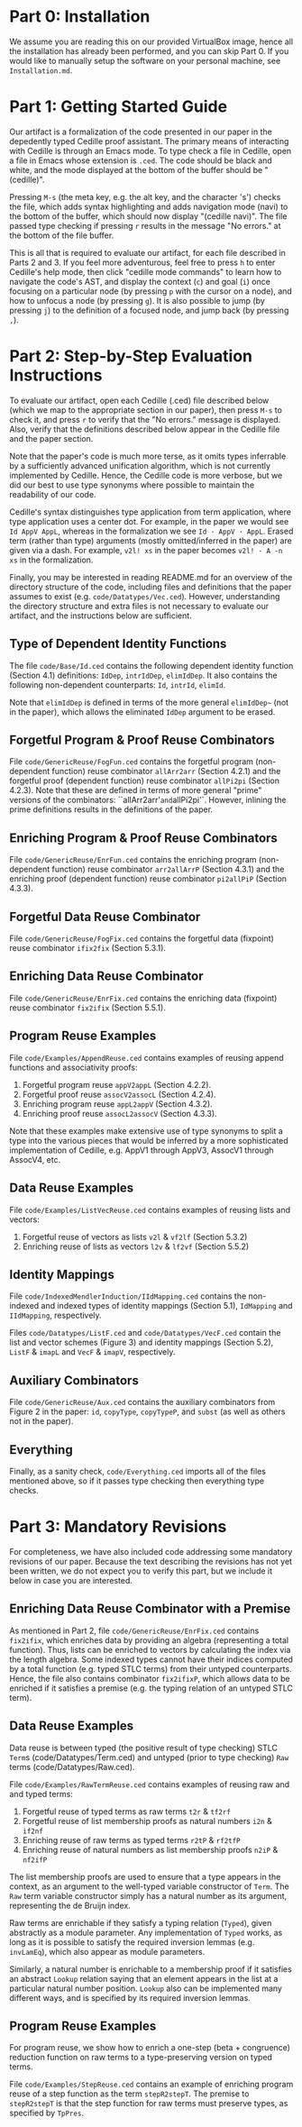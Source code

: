 Part 0: Installation
====================

We assume you are reading this on our provided VirtualBox image, hence
all the installation has already been performed, and you can skip Part
0. If you would like to manually setup the software on your personal
machine, see `Installation.md`.

Part 1: Getting Started Guide
=============================

Our artifact is a formalization of the code presented in our paper in
the depedently typed Cedille proof assistant. The primary means of
interacting with Cedille is through an Emacs mode. To type check a
file in Cedille, open a file in Emacs whose extension is `.ced`.
The code should be black and white, and the mode displayed at the
bottom of the buffer should be "(cedille)".

Pressing `M-s` (the meta key, e.g. the alt key, and the character 's')
checks the file, which adds syntax highlighting and adds navigation
mode (navi) to the bottom of the buffer, which should now display
"(cedille navi)". The file passed type checking if pressing `r`
results in the message "No errors." at the bottom of the file buffer.

This is all that is required to evaluate our artifact, for each file
described in Parts 2 and 3. If you feel more adventurous, feel free to
press `h` to enter Cedille's help mode, then click "cedille mode
commands" to learn how to navigate the code's AST, and display the
context (`c`) and goal (`i`) once focusing on a particular node (by
pressing `p` with the cursor on a node), and how to unfocus a node (by
pressing `g`). It is also possible to jump (by pressing `j`) to the
definition of a focused node, and jump back (by pressing `,`).


Part 2: Step-by-Step Evaluation Instructions
============================================

To evaluate our artifact, open each Cedille (.ced) file described below
(which we map to the appropriate section in our paper), then press
`M-s` to check it, and press `r` to verify that the "No errors."
message is displayed. Also, verify that the definitions described
below appear in the Cedille file and the paper section.

Note that the paper's code is much more terse, as it omits types
inferrable by a sufficiently advanced unification algorithm, which is
not currently implemented by Cedille. Hence, the Cedille code is more
verbose, but we did our best to use type synonyms where possible to
maintain the readability of our code.

Cedille's syntax distinguishes type application from
term application, where type application uses a center dot. For
example, in the paper we would see `Id AppV AppL`, whereas in the
formalization we see `Id · AppV · AppL`. Erased term (rather than
type) arguments (mostly omitted/inferred in the paper) are given via a
dash. For example, `v2l! xs` in the paper becomes `v2l! · A -n xs` in
the formalization.

Finally, you may be interested in reading README.md for an overview of
the directory structure of the code, including files and definitions
that the paper assumes to exist (e.g. `code/Datatypes/Vec.ced`).
However, understanding the directory structure and extra files is not
necessary to evaluate our artifact, and the instructions below are
sufficient. 

Type of Dependent Identity Functions
------------------------------------

The file `code/Base/Id.ced` contains the following dependent identity
function (Section 4.1) definitions: `IdDep`, `intrIdDep`,
`elimIdDep`. It also contains the following non-dependent
counterparts: `Id`, `intrId`, `elimId`.

Note that `elimIdDep` is defined in terms of the more general
`elimIdDep~` (not in the paper), which allows the eliminated `IdDep`
argument to be erased.

Forgetful Program & Proof Reuse Combinators
-------------------------------------------

File `code/GenericReuse/FogFun.ced` contains the
forgetful program (non-dependent function) reuse combinator
`allArr2arr` (Section 4.2.1) and the forgetful proof
(dependent function) reuse combinator `allPi2pi` (Section 4.2.3). Note
that these are defined in terms of more general "prime" versions of
the  combinators: ``allArr2arr'` and `allPi2pi'`. However, inlining
the prime definitions results in the definitions of the paper.

Enriching Program & Proof Reuse Combinators
-------------------------------------------

File `code/GenericReuse/EnrFun.ced` contains the
enriching program (non-dependent function) reuse combinator
`arr2allArrP` (Section 4.3.1) and the enriching proof (dependent
function) reuse combinator `pi2allPiP` (Section 4.3.3).

Forgetful Data Reuse Combinator
-------------------------------

File `code/GenericReuse/FogFix.ced` contains the forgetful data
(fixpoint) reuse combinator `ifix2fix` (Section 5.3.1).

Enriching Data Reuse Combinator
-------------------------------

File `code/GenericReuse/EnrFix.ced` contains the enriching data
(fixpoint) reuse combinator `fix2ifix` (Section 5.5.1).

Program Reuse Examples
----------------------

File `code/Examples/AppendReuse.ced` contains examples of reusing
append functions and associativity proofs:
1. Forgetful program reuse `appV2appL` (Section 4.2.2).
2. Forgetful proof reuse `assocV2assocL` (Section 4.2.4).
3. Enriching program reuse `appL2appV` (Section 4.3.2).
4. Enriching proof reuse `assocL2assocV` (Section 4.3.3).

Note that these examples make extensive use of type synonyms to split
a type into the various pieces that would be inferred by a more
sophisticated implementation of Cedille, e.g. AppV1 through AppV3,
AssocV1 through AssocV4, etc.

Data Reuse Examples
-------------------

File `code/Examples/ListVecReuse.ced` contains examples of reusing
lists and vectors:
1. Forgetful reuse of vectors as lists `v2l` & `vf2lf` (Section 5.3.2)
2. Enriching reuse of lists as vectors `l2v` & `lf2vf` (Section 5.5.2)

Identity Mappings
-----------------

File `code/IndexedMendlerInduction/IIdMapping.ced` contains the
non-indexed and indexed types of identity mappings (Section 5.1),
`IdMapping` and `IIdMapping`, respectively.

Files `code/Datatypes/ListF.ced` and `code/Datatypes/VecF.ced` contain
the list and vector schemes (Figure 3) and identity mappings (Section 5.2),
`ListF` & `imapL` and `VecF` & `imapV`, respectively.

Auxiliary Combinators
---------------------

File `code/GenericReuse/Aux.ced` contains the auxiliary combinators
from Figure 2 in the paper: `id`, `copyType`, `copyTypeP`, and `subst`
(as well as others not in the paper).

Everything
----------

Finally, as a sanity check, `code/Everything.ced` imports all of the
files mentioned above, so if it passes type checking then everything
type checks.


Part 3: Mandatory Revisions
===========================

For completeness, we have also included code addressing some mandatory
revisions of our paper. Because the text describing the revisions has
not yet been written, we do not expect you to verify this part, but we
include it below in case you are interested.

Enriching Data Reuse Combinator with a Premise
----------------------------------------------

As mentioned in Part 2, file `code/GenericReuse/EnrFix.ced` contains
`fix2ifix`, which enriches data by providing an algebra (representing
a total function). Thus, lists can be enriched to vectors by
calculating the index via the length algebra. Some indexed types
cannot have their indices computed by a total function (e.g. typed
STLC terms) from their untyped counterparts. Hence, the file also
contains combinator `fix2ifixP`, which allows data to be enriched if
it satisfies a premise (e.g. the typing relation of an untyped STLC
term).

Data Reuse Examples
-------------------

Data reuse is between typed (the positive result of type checking)
STLC `Term`s (code/Datatypes/Term.ced) and untyped (prior to type
checking) `Raw` terms (code/Datatypes/Raw.ced).

File `code/Examples/RawTermReuse.ced` contains examples of reusing
raw and and typed terms:
1. Forgetful reuse of typed terms as raw terms `t2r` & `tf2rf`
2. Forgetful reuse of list membership proofs as natural numbers `i2n` & `if2nf`
3. Enriching reuse of raw terms as typed terms `r2tP` & `rf2tfP`
4. Enriching reuse of natural numbers as list membership proofs `n2iP` & `nf2ifP`

The list membership proofs are used to ensure that a type appears in
the context, as an argument to the well-typed variable constructor of
`Term`. The `Raw` term variable constructor simply has a natural
number as its argument, representing the de Bruijn index.

Raw terms are enrichable if they satisfy a typing relation (`Typed`),
given abstractly as a module parameter. Any implementation of `Typed`
works, as long as it is possible to satisfy the required inversion
lemmas (e.g. `invLamEq`), which also appear as module parameters.

Similarly, a natural number is enrichable to a membership proof if it
satisfies an abstract `Lookup` relation saying that an element appears
in the list at a particular natural number position. `Lookup` also can
be implemented many different ways, and is specified by its required
inversion lemmas.

Program Reuse Examples
----------------------

For program reuse, we show how to enrich a one-step
(beta + congruence) reduction function on raw terms to a
type-preserving version on typed terms.

File `code/Examples/StepReuse.ced` contains an example of enriching
program reuse of a step function as the term `stepR2stepT`.  The
premise to `stepR2stepT` is that the step function for raw terms must
preserve types, as specified by `TpPres`.






